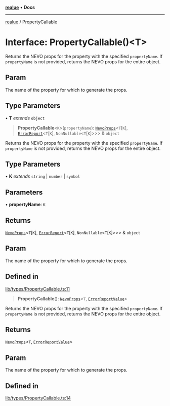 [**realue**](../README.md) • **Docs**

***

[realue](../README.md) / PropertyCallable

# Interface: PropertyCallable()\<T\>

Returns the NEVO props for the property with the specified `propertyName`. If `propertyName` is not provided, returns the NEVO props for the entire object.

## Param

The name of the property for which to generate the props.

## Type Parameters

• **T** *extends* `object`

> **PropertyCallable**\<`K`\>(`propertyName`): [`NevoProps`](../type-aliases/NevoProps.md)\<`T`\[`K`\], [`ErrorReport`](../type-aliases/ErrorReport.md)\<`T`\[`K`\], `NonNullable`\<`T`\[`K`\]\>\>\> & `object`

Returns the NEVO props for the property with the specified `propertyName`. If `propertyName` is not provided, returns the NEVO props for the entire object.

## Type Parameters

• **K** *extends* `string` \| `number` \| `symbol`

## Parameters

• **propertyName**: `K`

## Returns

[`NevoProps`](../type-aliases/NevoProps.md)\<`T`\[`K`\], [`ErrorReport`](../type-aliases/ErrorReport.md)\<`T`\[`K`\], `NonNullable`\<`T`\[`K`\]\>\>\> & `object`

## Param

The name of the property for which to generate the props.

## Defined in

[lib/types/PropertyCallable.ts:11](https://github.com/nevoland/realue/blob/0e31f412c843509c611a819f4eb2d8d824b887cf/lib/types/PropertyCallable.ts#L11)

> **PropertyCallable**(): [`NevoProps`](../type-aliases/NevoProps.md)\<`T`, [`ErrorReportValue`](../type-aliases/ErrorReportValue.md)\>

Returns the NEVO props for the property with the specified `propertyName`. If `propertyName` is not provided, returns the NEVO props for the entire object.

## Returns

[`NevoProps`](../type-aliases/NevoProps.md)\<`T`, [`ErrorReportValue`](../type-aliases/ErrorReportValue.md)\>

## Param

The name of the property for which to generate the props.

## Defined in

[lib/types/PropertyCallable.ts:14](https://github.com/nevoland/realue/blob/0e31f412c843509c611a819f4eb2d8d824b887cf/lib/types/PropertyCallable.ts#L14)
